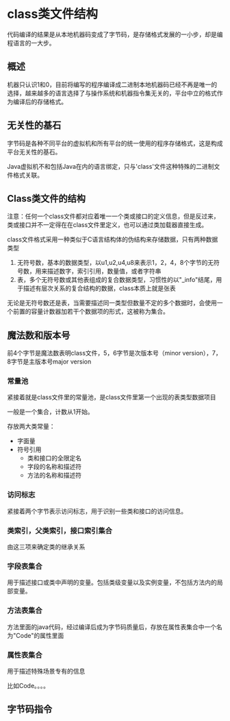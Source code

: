 # class类文件结构

代码编译的结果是从本地机器码变成了字节码，是存储格式发展的一小步，却是编程语言的一大步。

## 概述

机器只认识1和0，目前将编写的程序编译成二进制本地机器码已经不再是唯一的选择，越来越多的语言选择了与操作系统和机器指令集无关的，平台中立的格式作为编译后的存储格式。

## 无关性的基石

字节码是各种不同平台的虚拟机和所有平台的统一使用的程序存储格式，这是构成平台无关性的基石。

Java虚拟机不和包括Java在内的语言绑定，只与'class'文件这种特殊的二进制文件格式关联。

## Class类文件的结构

注意：任何一个class文件都对应着唯一一个类或接口的定义信息，但是反过来，类或接口并不一定得在在class文件里定义，也可以通过类加载器直接生成。

class文件格式采用一种类似于C语言结构体的伪结构来存储数据，只有两种数据类型
1.  无符号数，基本的数据类型，以u1,u2,u4,u8来表示1，2，4，8个字节的无符号数，用来描述数字，索引引用，数量值，或者字符串
2.  表，多个无符号数或其他表组成的复合数据类型，习惯性的以"_info"结尾，用于描述有层次关系的复合结构的数据，class本质上就是张表

无论是无符号数还是表，当需要描述同一类型但数量不定的多个数据时，会使用一个前置的容量计数器加若干个数据项的形式，这被称为集合。

## 魔法数和版本号

前4个字节是魔法数表明class文件，5，6字节是次版本号（minor version），7，8字节是主版本号major version

### 常量池

紧接着就是class文件里的常量池，是class文件里第一个出现的表类型数据项目

一般是一个集合，计数从1开始。

存放两大类常量：
+   字面量
+   符号引用
    +   类和接口的全限定名
    +   字段的名称和描述符
    +   方法的名称和描述符

### 访问标志

紧接着两个字节表示访问标志，用于识别一些类和接口的访问信息。

### 类索引，父类索引，接口索引集合

由这三项来确定类的继承关系

### 字段表集合

用于描述接口或类中声明的变量。包括类级变量以及实例变量，不包括方法内的局部变量。

### 方法表集合

方法里面的java代码，经过编译后成为字节码质量后，存放在属性表集合中一个名为"Code"的属性里面

### 属性表集合

用于描述特殊场景专有的信息

比如Code。。。。

## 字节码指令



